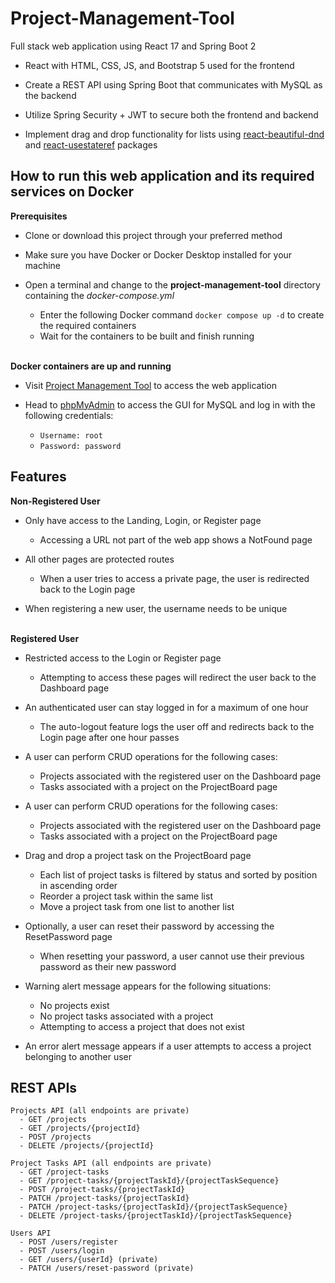 # Project-Management-Tool

Full stack web application using React 17 and Spring Boot 2

- React with HTML, CSS, JS, and Bootstrap 5 used for the frontend

- Create a REST API using Spring Boot that communicates with MySQL as the backend

- Utilize Spring Security + JWT to secure both the frontend and backend

- Implement drag and drop functionality for lists using [react-beautiful-dnd](https://www.npmjs.com/package/react-beautiful-dnd) and [react-usestateref](https://www.npmjs.com/package/react-usestateref) packages

## How to run this web application and its required services on Docker

**Prerequisites**
- Clone or download this project through your preferred method

- Make sure you have Docker or Docker Desktop installed for your machine

- Open a terminal and change to the **project-management-tool** directory containing the *docker-compose.yml*
  - Enter the following Docker command `docker compose up -d` to create the required containers
  - Wait for the containers to be built and finish running

<br>**Docker containers are up and running**
- Visit [Project Management Tool](http://localhost:8080) to access the web application

- Head to [phpMyAdmin](http://localhost:8081) to access the GUI for MySQL and log in with the following credentials:
  - `Username: root`
  - `Password: password`

## Features

**Non-Registered User**
- Only have access to the Landing, Login, or Register page
  - Accessing a URL not part of the web app shows a NotFound page 

- All other pages are protected routes
  - When a user tries to access a private page, the user is redirected back to the Login page
  
- When registering a new user, the username needs to be unique

<br>**Registered User**

- Restricted access to the Login or Register page
  - Attempting to access these pages will redirect the user back to the Dashboard page

- An authenticated user can stay logged in for a maximum of one hour
  - The auto-logout feature logs the user off and redirects back to the Login page after one hour passes

- A user can perform CRUD operations for the following cases:
  - Projects associated with the registered user on the Dashboard page
  - Tasks associated with a project on the ProjectBoard page

- A user can perform CRUD operations for the following cases:
  - Projects associated with the registered user on the Dashboard page
  - Tasks associated with a project on the ProjectBoard page

- Drag and drop a project task on the ProjectBoard page 
  - Each list of project tasks is filtered by status and sorted by position in ascending order
  - Reorder a project task within the same list 
  - Move a project task from one list to another list 

- Optionally, a user can reset their password by accessing the ResetPassword page
  - When resetting your password, a user cannot use their previous password as their new password

- Warning alert message appears for the following situations:
  - No projects exist
  - No project tasks associated with a project
  - Attempting to access a project that does not exist 

- An error alert message appears if a user attempts to access a project belonging to another user

## REST APIs
```
Projects API (all endpoints are private)
  - GET /projects
  - GET /projects/{projectId}
  - POST /projects
  - DELETE /projects/{projectId}
  
Project Tasks API (all endpoints are private)
  - GET /project-tasks
  - GET /project-tasks/{projectTaskId}/{projectTaskSequence}
  - POST /project-tasks/{projectTaskId}
  - PATCH /project-tasks/{projectTaskId}
  - PATCH /project-tasks/{projectTaskId}/{projectTaskSequence}
  - DELETE /project-tasks/{projectTaskId}/{projectTaskSequence}

Users API
  - POST /users/register
  - POST /users/login
  - GET /users/{userId} (private)
  - PATCH /users/reset-password (private)
```